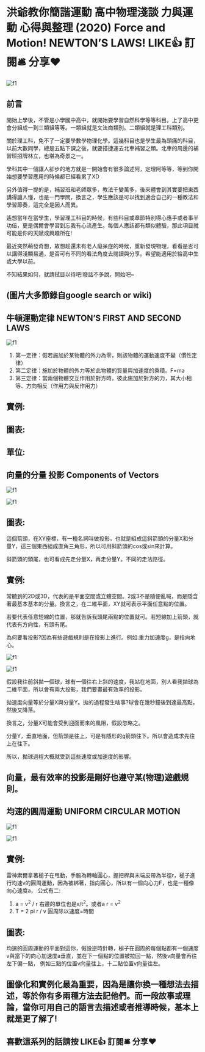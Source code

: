 # 洪爺教你簡諧運動 高中物理淺談 力與運動 心得與整理 (2020) Force and Motion! NEWTON’S LAWS! LIKE👍 訂閱🛎 分享❤️
![f1](https://github.com/HCH1/blog/blob/master/fig/phy3a.JPG)

## 前言
開始上學後，不管是小學國中高中，就開始要學習自然科學等等科目。上了高中更會分組成一到三類組等等。一類組就是文法商類別。二類組就是理工科類別。

關於理工科，免不了一定要學數學物理化學。這幾科目也是學生最為頭痛的科目，以前大數同學，總是五點下課之後，就要搭捷運去北車補習之類。北車的周邊的補習班招牌林立，也堪為奇景之一。

學科其中一個讓人卻步的地方就是一開始會有很多論述阿，定理阿等等，等到你開始想要學習應用的時候都已經看累了XD

另外值得一提的是，補習班和老師眾多，教法千變萬多，後來體會到其實要把東西講得讓人懂，也是一門學問，換言之，學生應該是可以找到適合自己的一種教法和學習節奏，這完全是因人而異。

遙想當年在當學生，學習理工科目的時候，有些科目或章節特別得心應手或者事半功倍，更是偶爾會學習到忘我有心流產生。每個人應該都有類似體驗，那此項目就可能是你的天賦或興趣所在!

最近突然萌發奇想，故想趁還未有老人癡呆症的時候，重新發現物理，看看是否可以講得淺顯易通，是否可有不同的看法角度去閱讀與分享。希望能適用於給高中生或大學以前。

不知結果如何，就請拭目以待吧!廢話不多說，開始吧~

## (圖片大多節錄自google search or wiki)

## 牛頓運動定律 NEWTON’S FIRST AND SECOND LAWS
![f1](https://github.com/HCH1/blog/blob/master/fig/phy3b.JPG)

1. 第一定律：假若施加於某物體的外力為零，則該物體的運動速度不變（慣性定律）
1. 第二定律：施加於物體的外力等於此物體的質量與加速度的乘積。F=ma
1. 第三定律：當兩個物體交互作用於對方時，彼此施加於對方的力，其大小相等、方向相反（作用力與反作用力）

## 實例:


## 圖表: 
## 單位: 


## 向量的分量 投影 Components of Vectors
![f1](https://github.com/HCH1/blog/blob/master/fig/phy2c.JPG)

![f1](https://github.com/HCH1/blog/blob/master/fig/phy2d.JPG)


## 圖表:
這個箭頭，在XY座標，有一種名詞叫做投影，也就是組成這斜箭頭的分量X和分量Y，這三個東西組成直角三角形，所以可用斜箭頭的cos或sin來計算。

斜箭頭的頭尾，也可看成先走分量X，再走分量Y。不同的走法路徑。


## 實例:
常聽到的2D或3D，代表的是平面空間或立體空間。2或3不是隨便亂喊，而是隱含著最基本基本的分量。換言之，在二維平面，XY就可表示平面任意點的位置。

若要代表任意短線的位置，那就告訴我頭尾兩點的位置就可。若短線加上箭頭，就代表有方向性，有頭有尾。

為何要看投影?因為有些遊戲規則是在投影上進行。例如:重力加速度g，是指向地心。

![f1](https://github.com/HCH1/blog/blob/master/fig/phy2e.JPG)

![f1](https://github.com/HCH1/blog/blob/master/fig/phy2f.JPG)

假設我往前斜拋一個球，球有一個往右上斜的速度，我站在地面，別人看我拋球為二維平面，所以會有兩大投影，我們要畫最有效率的投影。

拋速度向量等於分量X與分量Y。拋的過程發生啥事?球會在幾秒鐘後到達最高點，然後又降落。

換言之，分量X可能會受到迎面而來的風阻，假設忽略之。

分量Y，垂直地面，但箭頭是往上，可是有隱形的g箭頭往下。所以會造成求先往上在往下。

所以，拋球過程大概就受到這些速度或加速度的影響。

## 向量，最有效率的投影是剛好也遵守某(物理)遊戲規則。 


## 均速的圓周運動 UNIFORM CIRCULAR MOTION
![f1](https://github.com/HCH1/blog/blob/master/fig/phy2g.JPG)

![f1](https://github.com/HCH1/blog/blob/master/fig/phy2h.JPG)

## 實例:
雷神索爾拿著槌子在甩動，手腕為轉軸圓心，握把桿與末端皮帶為半徑r，槌子進行均速v的圓周運動，因為被綁著，指向圓心，所以有一個向心力F，也是一種像向心速度a，
公式有二:
1. a = v<sup>2</sup> / r 右邊的單位也是x/t<sup>2</sup>。或者a r = v<sup>2</sup>
1. T = 2 pi r / v 圓周除以速度=時間

## 圖表:
均速的圓周運動的平面對這你，假設逆時針轉，槌子在圓周的每個點都有一個速度v與當下的向心加速度a垂直，並在下一個點的位置被拉回一點，然後v向量會再往左下偏一點，
例如三點的位置v向量往上，十二點位置v向量往左。


## 圖像化和實例化最為重要，因為是讓你換一種想法去描述，等於你有多兩種方法去記他們。而一段故事或理論，當你可用自己的語言去描述或者推導時候，基本上就是更了解了!

## 喜歡這系列的話請按 LIKE👍 訂閱🛎 分享❤️
